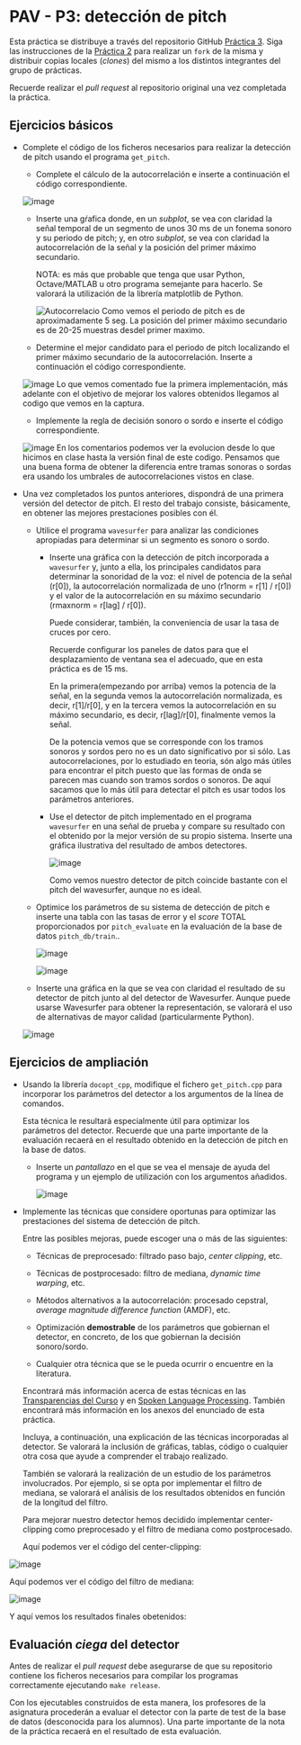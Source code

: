 PAV - P3: detección de pitch
============================

Esta práctica se distribuye a través del repositorio GitHub [Práctica 3](https://github.com/albino-pav/P3).
Siga las instrucciones de la [Práctica 2](https://github.com/albino-pav/P2) para realizar un `fork` de la
misma y distribuir copias locales (*clones*) del mismo a los distintos integrantes del grupo de prácticas.

Recuerde realizar el *pull request* al repositorio original una vez completada la práctica.

Ejercicios básicos
------------------

- Complete el código de los ficheros necesarios para realizar la detección de pitch usando el programa
  `get_pitch`.

   * Complete el cálculo de la autocorrelación e inserte a continuación el código correspondiente.
	
	![image](https://user-images.githubusercontent.com/91891272/144233228-c7b6cb81-8640-432f-a91d-0964b50bd62d.png)

   * Inserte una gŕafica donde, en un *subplot*, se vea con claridad la señal temporal de un segmento de
     unos 30 ms de un fonema sonoro y su periodo de pitch; y, en otro *subplot*, se vea con claridad la
	 autocorrelación de la señal y la posición del primer máximo secundario.

	 NOTA: es más que probable que tenga que usar Python, Octave/MATLAB u otro programa semejante para
	 hacerlo. Se valorará la utilización de la librería matplotlib de Python.
	 
	 ![Autocorrelacio](https://user-images.githubusercontent.com/91891272/144233379-2aeb37a5-9549-4506-b5ab-696fc92c920b.png)
	 Como vemos el periodo de pitch es de aproximadamente 5 seg. 
	 La posición del primer máximo secundario es de 20-25 muestras desdel primer maximo. 

   * Determine el mejor candidato para el periodo de pitch localizando el primer máximo secundario de la
     autocorrelación. Inserte a continuación el código correspondiente.
	
	![image](https://user-images.githubusercontent.com/91891272/144234262-47235192-9757-4de9-a435-6eb2f71904dc.png)
	Lo que vemos comentado fue la primera implementación, más adelante con el objetivo de mejorar los valores obtenidos
	llegamos al codigo que vemos en la captura. 
	
   * Implemente la regla de decisión sonoro o sordo e inserte el código correspondiente.
   
   	![image](https://user-images.githubusercontent.com/91891272/144234436-c6828c6c-3c6f-4744-9cf6-e5ecde1636d2.png)
	En los comentarios podemos ver la evolucion desde lo que hicimos en clase hasta la versión final de este codigo. 
	Pensamos que una buena forma de obtener la diferencia entre tramas sonoras o sordas era usando los umbrales de 
	autocorrelaciones vistos en clase.

- Una vez completados los puntos anteriores, dispondrá de una primera versión del detector de pitch. El 
  resto del trabajo consiste, básicamente, en obtener las mejores prestaciones posibles con él.

  * Utilice el programa `wavesurfer` para analizar las condiciones apropiadas para determinar si un
    segmento es sonoro o sordo. 
	
	  - Inserte una gráfica con la detección de pitch incorporada a `wavesurfer` y, junto a ella, los 
	    principales candidatos para determinar la sonoridad de la voz: el nivel de potencia de la señal
		(r[0]), la autocorrelación normalizada de uno (r1norm = r[1] / r[0]) y el valor de la
		autocorrelación en su máximo secundario (rmaxnorm = r[lag] / r[0]).

		Puede considerar, también, la conveniencia de usar la tasa de cruces por cero.

	    Recuerde configurar los paneles de datos para que el desplazamiento de ventana sea el adecuado, que
		en esta práctica es de 15 ms.
		
		En la primera(empezando por arriba) vemos la potencia de la señal, en la segunda vemos la autocorrelación
		normalizada, es decir, r[1]/r[0], y en la tercera vemos la autocorrelación en su máximo secundario, es decir, 
		r[lag]/r[0], finalmente vemos la señal. 
		
		De la potencia vemos que se corresponde con los tramos sonoros y sordos pero no es un dato significativo por si sólo. 
		Las autocorrelaciones, por lo estudiado en teoria, són algo más útiles para encontrar el pitch puesto que las formas
		de onda se parecen mas cuando son tramos sordos o sonoros. 
		De aquí sacamos que lo más útil para detectar el pitch es usar todos los parámetros anteriores. 
		
      - Use el detector de pitch implementado en el programa `wavesurfer` en una señal de prueba y compare
	    su resultado con el obtenido por la mejor versión de su propio sistema.  Inserte una gráfica
		ilustrativa del resultado de ambos detectores.
  
  		
		![image](https://user-images.githubusercontent.com/91891272/144302950-d66cb7ee-a78c-4cad-b9af-0a817059a4ef.png)


  		
		Como vemos nuestro detector de pitch coincide bastante con el pitch del wavesurfer, aunque no es ideal. 
		
  * Optimice los parámetros de su sistema de detección de pitch e inserte una tabla con las tasas de error
    y el *score* TOTAL proporcionados por `pitch_evaluate` en la evaluación de la base de datos 
	`pitch_db/train`..

	![image](https://user-images.githubusercontent.com/91891272/144249118-671c66b3-c6b9-45e7-b08f-966601ff39ab.png)
	
	![image](https://user-images.githubusercontent.com/91891272/144249581-6bf1dbea-d0d2-4e61-b389-086e2ae02811.png)

   * Inserte una gráfica en la que se vea con claridad el resultado de su detector de pitch junto al del
     detector de Wavesurfer. Aunque puede usarse Wavesurfer para obtener la representación, se valorará
	 el uso de alternativas de mayor calidad (particularmente Python).
   
   ![image](https://user-images.githubusercontent.com/91891272/144305416-68b53512-780f-492b-ba38-753f2033c304.png)
   

Ejercicios de ampliación
------------------------

- Usando la librería `docopt_cpp`, modifique el fichero `get_pitch.cpp` para incorporar los parámetros del
  detector a los argumentos de la línea de comandos.
  
  Esta técnica le resultará especialmente útil para optimizar los parámetros del detector. Recuerde que
  una parte importante de la evaluación recaerá en el resultado obtenido en la detección de pitch en la
  base de datos.

  * Inserte un *pantallazo* en el que se vea el mensaje de ayuda del programa y un ejemplo de utilización
    con los argumentos añadidos.
	 
	 ![image](https://user-images.githubusercontent.com/91891272/144250040-2e39f569-bbcc-4d6e-8ae2-411eb74728df.png)

- Implemente las técnicas que considere oportunas para optimizar las prestaciones del sistema de detección
  de pitch.

  Entre las posibles mejoras, puede escoger una o más de las siguientes:

  * Técnicas de preprocesado: filtrado paso bajo, *center clipping*, etc.

  * Técnicas de postprocesado: filtro de mediana, *dynamic time warping*, etc.

  * Métodos alternativos a la autocorrelación: procesado cepstral, *average magnitude difference function*
    (AMDF), etc.
  * Optimización **demostrable** de los parámetros que gobiernan el detector, en concreto, de los que
    gobiernan la decisión sonoro/sordo.
  * Cualquier otra técnica que se le pueda ocurrir o encuentre en la literatura.

  Encontrará más información acerca de estas técnicas en las [Transparencias del Curso](https://atenea.upc.edu/pluginfile.php/2908770/mod_resource/content/3/2b_PS%20Techniques.pdf)
  y en [Spoken Language Processing](https://discovery.upc.edu/iii/encore/record/C__Rb1233593?lang=cat).
  También encontrará más información en los anexos del enunciado de esta práctica.

  Incluya, a continuación, una explicación de las técnicas incorporadas al detector. Se valorará la
  inclusión de gráficas, tablas, código o cualquier otra cosa que ayude a comprender el trabajo realizado.

  También se valorará la realización de un estudio de los parámetros involucrados. Por ejemplo, si se opta
  por implementar el filtro de mediana, se valorará el análisis de los resultados obtenidos en función de
  la longitud del filtro.
  
  Para mejorar nuestro detector hemos decidido implementar center-clipping como preprocesado y el filtro de mediana como postprocesado. 
  
  Aquí podemos ver el código del center-clipping: 
  
 ![image](https://user-images.githubusercontent.com/91891272/144264161-61f52754-b397-49d0-8e52-803b9b455087.png)

  
  Aquí podemos ver el código del filtro de mediana: 
  
![image](https://user-images.githubusercontent.com/91891272/144250906-e56ee85a-eb12-4557-9adb-64504f6d9277.png)

  Y aquí vemos los resultados finales obetenidos: 
  
Evaluación *ciega* del detector
-------------------------------

Antes de realizar el *pull request* debe asegurarse de que su repositorio contiene los ficheros necesarios
para compilar los programas correctamente ejecutando `make release`.

Con los ejecutables construidos de esta manera, los profesores de la asignatura procederán a evaluar el
detector con la parte de test de la base de datos (desconocida para los alumnos). Una parte importante de
la nota de la práctica recaerá en el resultado de esta evaluación.
